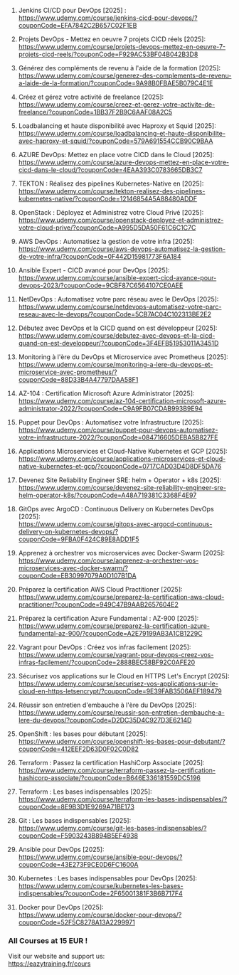 1. Jenkins CI/CD pour DevOps [2025] :  
https://www.udemy.com/course/jenkins-cicd-pour-devops/?couponCode=EFA7842C2B657C02F1EB

2. Projets DevOps - Mettez en oeuvre 7 projets CICD réels [2025]:  
https://www.udemy.com/course/projets-devops-mettez-en-oeuvre-7-projets-cicd-reels/?couponCode=F929AC53BF04B042B3D8

3. Générez des compléments de revenu à l'aide de la formation [2025]:  
https://www.udemy.com/course/generez-des-complements-de-revenu-a-laide-de-la-formation/?couponCode=9A98B0FBAE5B079C4E1E
4. Créez et gérez votre activité de freelance [2025]:  
https://www.udemy.com/course/creez-et-gerez-votre-activite-de-freelance/?couponCode=1BB37F2B9C6AAF08A2C5 

5. Loadbalancing et haute disponibilité avec Haproxy et Squid [2025]:  
https://www.udemy.com/course/loadbalancing-et-haute-disponibilite-avec-haproxy-et-squid/?couponCode=579A691554CCB90C9BAA

6. AZURE DevOps: Mettez en place votre CICD dans le Cloud  [2025]:  
https://www.udemy.com/course/azure-devops-mettez-en-place-votre-cicd-dans-le-cloud/?couponCode=4EAA393C0783665DB3C7 

7. TEKTON : Réalisez des pipelines Kubernetes-Native en [2025]:  
https://www.udemy.com/course/tekton-realisez-des-pipelines-kubernetes-native/?couponCode=12146854A5A88480ADDF

8. OpenStack : Déployez et Administrez votre Cloud Privé [2025]:  
https://www.udemy.com/course/openstack-deployez-et-administrez-votre-cloud-prive/?couponCode=A995D5DA50F61C6C1C7C 

9. AWS DevOps : Automatisez la gestion de votre infra [2025]:  
https://www.udemy.com/course/aws-devops-automatisez-la-gestion-de-votre-infra/?couponCode=0F442D15981773F6A184  

10. Ansible Expert - CICD avancé pour DevOps [2025]:  
https://www.udemy.com/course/ansible-expert-cicd-avance-pour-devops-2023/?couponCode=9CBF87C6564107CE0AEE

11. NetDevOps : Automatisez votre parc réseau avec le DevOps [2025]:  
https://www.udemy.com/course/netdevops-automatisez-votre-parc-reseau-avec-le-devops/?couponCode=5CB7AC04C102313BE2E2 

12. Débutez avec DevOps et la CICD quand on est développeur [2025]:  
https://www.udemy.com/course/debutez-avec-devops-et-la-cicd-quand-on-est-developpeur/?couponCode=3F4EFB51953011A3451D 

13. Monitoring à l'ère du DevOps et Microservice avec Prometheus [2025]:  
https://www.udemy.com/course/monitoring-a-lere-du-devops-et-microservice-avec-prometheus/?couponCode=88D33B4A47797DAA58F1 

14. AZ-104 : Certification Microsoft Azure Administrator [2025]:  
https://www.udemy.com/course/az-104-certification-microsoft-azure-administrator-2022/?couponCode=C9A9FB07CDAB993B9E94

15. Puppet pour DevOps : Automatisez votre Infrastructure [2025]:  
https://www.udemy.com/course/puppet-pour-devops-automatisez-votre-infrastructure-2022/?couponCode=084716605DEBA5B827FE  

16. Applications Microservices et Cloud-Native Kubernetes et GCP [2025]:  
https://www.udemy.com/course/applications-microservices-et-cloud-native-kubernetes-et-gcp/?couponCode=0717CAD03D4D8DF5DA76  

17. Devenez Site Reliability Engineer SRE: helm + Operator + k8s [2025]:  
https://www.udemy.com/course/devenez-site-reliability-engineer-sre-helm-operator-k8s/?couponCode=A48A719381C3368F4E97 

18. GitOps avec ArgoCD : Continuous Delivery on Kubernetes DevOps [2025]:  
https://www.udemy.com/course/gitops-avec-argocd-continuous-delivery-on-kubernetes-devops/?couponCode=9FBA0F424C89E8ADD1F5  

19. Apprenez à orchestrer vos microservices avec Docker-Swarm [2025]:  
https://www.udemy.com/course/apprenez-a-orchestrer-vos-microservices-avec-docker-swarm/?couponCode=EB30997079A0D107B1DA

20. Préparez la certification AWS Cloud Practitioner [2025]:  
https://www.udemy.com/course/preparez-la-certification-aws-cloud-practitioner/?couponCode=949C47B9AAB2657604E2 

21. Préparez la certification Azure Fundamental : AZ-900 [2025]:  
https://www.udemy.com/course/preparez-la-certification-azure-fundamental-az-900/?couponCode=A2E79199AB3A1CB1229C  

22. Vagrant pour DevOps : Créez vos infras facilement [2025]:  
https://www.udemy.com/course/vagrant-pour-devops-creez-vos-infras-facilement/?couponCode=2888BEC58BF92C0AFE20 

23. Sécurisez vos applications sur le Cloud en HTTPS Let's Encrypt [2025]:  
https://www.udemy.com/course/securisez-vos-applications-sur-le-cloud-en-https-letsencrypt/?couponCode=9E39FAB3506AEF189479

24. Réussir son entretien d'embauche à l'ère du DevOps [2025]:  
https://www.udemy.com/course/reussir-son-entretien-dembauche-a-lere-du-devops/?couponCode=D2DC35D4C927D3E6214D 

25. OpenShift : les bases pour débutant [2025]:  
https://www.udemy.com/course/openshift-les-bases-pour-debutant/?couponCode=412EEF2D63D0F02C0D82

26. Terraform : Passez la certification HashiCorp Associate [2025]:  
https://www.udemy.com/course/terraform-passez-la-certification-hashicorp-associate/?couponCode=B646E336181559DC5196 

27. Terraform : Les bases indispensables [2025]:  
https://www.udemy.com/course/terraform-les-bases-indispensables/?couponCode=8E9B3D1E9269A71BE173

28. Git : Les bases indispensables [2025]:  
https://www.udemy.com/course/git-les-bases-indispensables/?couponCode=F5903243B894B5EF4938 

29. Ansible pour DevOps [2025]:  
https://www.udemy.com/course/ansible-pour-devops/?couponCode=43E273F9CE0D6FC1600A

30. Kubernetes : Les bases indispensables pour DevOps [2025]:  
https://www.udemy.com/course/kubernetes-les-bases-indispensables/?couponCode=2F65001381F3B6B717F4  

31. Docker pour DevOps [2025]:  
https://www.udemy.com/course/docker-pour-devops/?couponCode=52F5C8278A13A2299971

### All Courses at 15 EUR !  
Visit our website and support us:  
https://eazytraining.fr/cours
